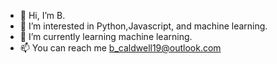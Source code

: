 - 👋 Hi, I’m B.
- 👀 I’m interested in Python,Javascript, and machine learning.
- 🌱 I’m currently learning machine learning.
- 📫 You can reach me b_caldwell19@outlook.com

<!---
bcaldwell19/bcaldwell19 is a ✨ special ✨ repository because its `README.md` (this file) appears on your GitHub profile.
You can click the Preview link to take a look at your changes.
--->
